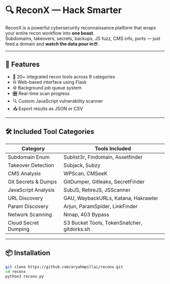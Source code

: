 # 🔍 ReconX — Hack Smarter

ReconX is a powerful cybersecurity reconnaissance platform that wraps your entire recon workflow into **one beast**.  
Subdomains, takeovers, secrets, backups, JS fuzz, CMS info, ports — just feed a domain and **watch the data pour in**😎.

---

## 🚀 Features

- 🧠 20+ integrated recon tools across 9 categories
- 🌐 Web-based interface using Flask
- ⚙️ Background job queue system
- 🎛️ Real-time scan progress
- 🔍 Custom JavaScript vulnerability scanner
- 📤 Export results as JSON or CSV
   
---

## 🛠 Included Tool Categories

| Category              | Tools Included |
|-----------------------|----------------|
| Subdomain Enum        | Sublist3r, Findomain, Assetfinder |
| Takeover Detection    | Subjack, Subzy |
| CMS Analysis          | WPScan, CMSeeK |
| Git Secrets & Dumps   | GitDumper, Gitleaks, SecretFinder |
| JavaScript Analysis   | SubJS, RetireJS, JSScanner |
| URL Discovery         | GAU, WaybackURLs, Katana, Hakrawler |
| Param Discovery       | Arjun, ParamSpider, LinkFinder |
| Network Scanning      | Nmap, 403 Bypass |
| Cloud Secret Dumping  | S3 Bucket Tools, TokenSnatcher, gitdorks.sh |

---

## 📦 Installation

```bash
git clone https://github.com/aryahmpillai/reconx.git
cd reconx
python3 reconx.py
